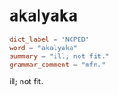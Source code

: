 # akalyaka

``` toml
dict_label = "NCPED"
word = "akalyaka"
summary = "ill; not fit."
grammar_comment = "mfn."
```

ill; not fit.

